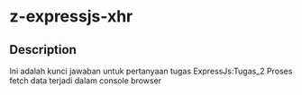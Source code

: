 # z-expressjs-xhr

## Description
Ini adalah kunci jawaban untuk pertanyaan tugas ExpressJs:Tugas_2
Proses fetch data terjadi dalam console browser
